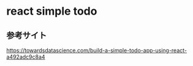# react simple todo

## 参考サイト

https://towardsdatascience.com/build-a-simple-todo-app-using-react-a492adc9c8a4
